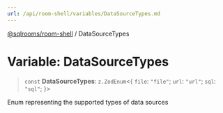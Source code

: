```yaml
---
url: /api/room-shell/variables/DataSourceTypes.md
---
```

[@sqlrooms/room-shell](../index.md) / DataSourceTypes

# Variable: DataSourceTypes

> `const` **DataSourceTypes**: `z.ZodEnum`<{ `file`: `"file"`; `url`: `"url"`; `sql`: `"sql"`; }>

Enum representing the supported types of data sources
